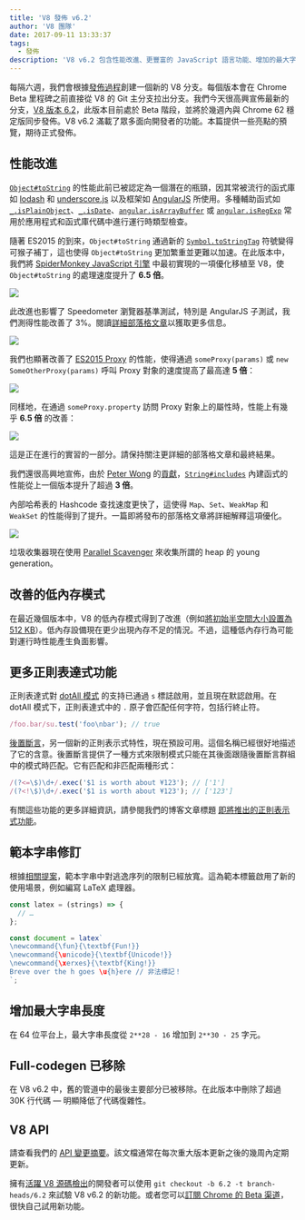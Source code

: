 ```yaml
---
title: 'V8 發佈 v6.2'
author: 'V8 團隊'
date: 2017-09-11 13:33:37
tags:
  - 發佈
description: 'V8 v6.2 包含性能改進、更豐富的 JavaScript 語言功能、增加的最大字串長度等其他特性。'
---
```

每隔六週，我們會根據[發佈過程](/docs/release-process)創建一個新的 V8 分支。每個版本會在 Chrome Beta 里程碑之前直接從 V8 的 Git 主分支拉出分支。我們今天很高興宣佈最新的分支，[V8 版本 6.2](https://chromium.googlesource.com/v8/v8.git/+log/branch-heads/6.2)，此版本目前處於 Beta 階段，並將於幾週內與 Chrome 62 穩定版同步發佈。V8 v6.2 滿載了眾多面向開發者的功能。本篇提供一些亮點的預覽，期待正式發佈。

<!--truncate-->
## 性能改進

[`Object#toString`](https://developer.mozilla.org/en-US/docs/Web/JavaScript/Reference/Global_Objects/Object/toString) 的性能此前已被認定為一個潛在的瓶頸，因其常被流行的函式庫如 [lodash](https://lodash.com/) 和 [underscore.js](http://underscorejs.org/) 以及框架如 [AngularJS](https://angularjs.org/) 所使用。多種輔助函式如 [`_.isPlainObject`](https://github.com/lodash/lodash/blob/6cb3460fcefe66cb96e55b82c6febd2153c992cc/isPlainObject.js#L13-L50)、[`_.isDate`](https://github.com/lodash/lodash/blob/6cb3460fcefe66cb96e55b82c6febd2153c992cc/isDate.js#L8-L25)、[`angular.isArrayBuffer`](https://github.com/angular/angular.js/blob/464dde8bd12d9be8503678ac5752945661e006a5/src/Angular.js#L739-L741) 或 [`angular.isRegExp`](https://github.com/angular/angular.js/blob/464dde8bd12d9be8503678ac5752945661e006a5/src/Angular.js#L680-L689) 常用於應用程式和函式庫代碼中進行運行時類型檢查。

隨著 ES2015 的到來，`Object#toString` 通過新的 [`Symbol.toStringTag`](https://developer.mozilla.org/en-US/docs/Web/JavaScript/Reference/Global_Objects/Symbol/toStringTag) 符號變得可猴子補丁，這也使得 `Object#toString` 更加繁重並更難以加速。在此版本中，我們將 [SpiderMonkey JavaScript 引擎](https://bugzilla.mozilla.org/show_bug.cgi?id=1369042#c0) 中最初實現的一項優化移植至 V8，使 `Object#toString` 的處理速度提升了 **6.5 倍**。

![](/_img/v8-release-62/perf.svg)

此改進也影響了 Speedometer 瀏覽器基準測試，特別是 AngularJS 子測試，我們測得性能改善了 3%。閱讀[詳細部落格文章](https://ponyfoo.com/articles/investigating-performance-object-prototype-to-string-es2015)以獲取更多信息。

![](/_img/v8-release-62/speedometer.svg)

我們也顯著改善了 [ES2015 Proxy](https://developer.mozilla.org/en-US/docs/Web/JavaScript/Reference/Global_Objects/Proxy) 的性能，使得通過 `someProxy(params)` 或 `new SomeOtherProxy(params)` 呼叫 Proxy 對象的速度提高了最高達 **5 倍**：

![](/_img/v8-release-62/proxy-call-construct.svg)

同樣地，在通過 `someProxy.property` 訪問 Proxy 對象上的屬性時，性能上有幾乎 **6.5 倍** 的改善：

![](/_img/v8-release-62/proxy-property.svg)

這是正在進行的實習的一部分。請保持關注更詳細的部落格文章和最終結果。

我們還很高興地宣佈，由於 [Peter Wong](https://twitter.com/peterwmwong) 的[貢獻](https://chromium-review.googlesource.com/c/v8/v8/+/620150)，[`String#includes`](https://developer.mozilla.org/en-US/docs/Web/JavaScript/Reference/Global_Objects/String/includes) 內建函式的性能從上一個版本提升了超過 **3 倍**。

內部哈希表的 Hashcode 查找速度更快了，這使得 `Map`、`Set`、`WeakMap` 和 `WeakSet` 的性能得到了提升。一篇即將發布的部落格文章將詳細解釋這項優化。

![](/_img/v8-release-62/hashcode-lookups.png)

垃圾收集器現在使用 [Parallel Scavenger](https://bugs.chromium.org/p/chromium/issues/detail?id=738865) 來收集所謂的 heap 的 young generation。

## 改善的低內存模式

在最近幾個版本中，V8 的低內存模式得到了改進（例如[將初始半空間大小設置為 512 KB](https://chromium-review.googlesource.com/c/v8/v8/+/594387)）。低內存設備現在更少出現內存不足的情況。不過，這種低內存行為可能對運行時性能產生負面影響。

## 更多正則表達式功能

正則表達式對 [dotAll 模式](https://github.com/tc39/proposal-regexp-dotall-flag) 的支持已通過 `s` 標誌啟用，並且現在默認啟用。在 dotAll 模式下，正則表達式中的 `.` 原子會匹配任何字符，包括行終止符。

```js
/foo.bar/su.test('foo\nbar'); // true
```

[後置斷言](https://github.com/tc39/proposal-regexp-lookbehind)，另一個新的正則表示式特性，現在預設可用。這個名稱已經很好地描述了它的含意。後置斷言提供了一種方式來限制模式只能在其後面跟隨後置斷言群組中的模式時匹配。它有匹配和非匹配兩種形式：

```js
/(?<=\$)\d+/.exec('$1 is worth about ¥123'); // ['1']
/(?<!\$)\d+/.exec('$1 is worth about ¥123'); // ['123']
```

有關這些功能的更多詳細資訊，請參閱我們的博客文章標題 [即將推出的正則表示式功能](https://developers.google.com/web/updates/2017/07/upcoming-regexp-features)。

## 範本字串修訂

根據[相關提案](https://tc39.es/proposal-template-literal-revision/)，範本字串中對逃逸序列的限制已經放寬。這為範本標籤啟用了新的使用場景，例如編寫 LaTeX 處理器。

```js
const latex = (strings) => {
  // …
};

const document = latex`
\newcommand{\fun}{\textbf{Fun!}}
\newcommand{\unicode}{\textbf{Unicode!}}
\newcommand{\xerxes}{\textbf{King!}}
Breve over the h goes \u{h}ere // 非法標記！
`;
```

## 增加最大字串長度

在 64 位平台上，最大字串長度從 `2**28 - 16` 增加到 `2**30 - 25` 字元。

## Full-codegen 已移除

在 V8 v6.2 中，舊的管道中的最後主要部分已被移除。在此版本中刪除了超過 30K 行代碼 — 明顯降低了代碼復雜性。

## V8 API

請查看我們的 [API 變更摘要](https://docs.google.com/document/d/1g8JFi8T_oAE_7uAri7Njtig7fKaPDfotU6huOa1alds/edit)。該文檔通常在每次重大版本更新之後的幾周內定期更新。

擁有[活躍 V8 源碼檢出](/docs/source-code#using-git)的開發者可以使用 `git checkout -b 6.2 -t branch-heads/6.2` 來試驗 V8 v6.2 的新功能。或者您可以[訂閱 Chrome 的 Beta 渠道](https://www.google.com/chrome/browser/beta.html)，很快自己試用新功能。
